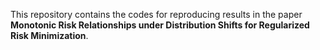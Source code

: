 This repository contains the codes for reproducing results in the paper **Monotonic Risk Relationships under Distribution Shifts for Regularized Risk Minimization**.
